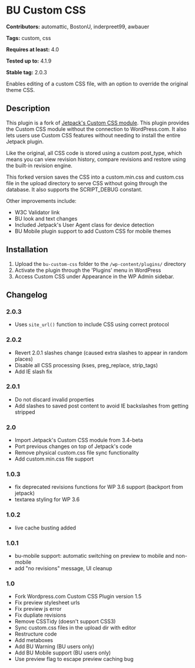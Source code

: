 # BU Custom CSS #
**Contributors:** automattic, BostonU, inderpreet99, awbauer

**Tags:** custom, css

**Requires at least:** 4.0

**Tested up to:** 4.1.9

**Stable tag:** 2.0.3


Enables editing of a custom CSS file, with an option to override the original theme CSS.

## Description ##

This plugin is a fork of [Jetpack's Custom CSS module](http://wordpress.org/plugins/jetpack/). This plugin provides the Custom CSS module without the connection to WordPress.com. It also lets users use Custom CSS features without needing to install the entire Jetpack plugin.

Like the original, all CSS code is stored using a custom post_type, which means you can view revision history, compare revisions and restore using the built-in revision engine.

This forked version saves the CSS into a custom.min.css and custom.css file in the upload directory to serve CSS without going through the database. It also supports the SCRIPT_DEBUG constant.

Other improvements include:
* W3C Validator link
* BU look and text changes
* Included Jetpack's User Agent class for device detection
* BU Mobile plugin support to add Custom CSS for mobile themes

## Installation ##

1. Upload the `bu-custom-css` folder to the `/wp-content/plugins/` directory
1. Activate the plugin through the 'Plugins' menu in WordPress
1. Access Custom CSS under Appearance in the WP Admin sidebar.

## Changelog ##

### 2.0.3 ###
* Uses `site_url()` function to include CSS using correct protocol

### 2.0.2 ###
* Revert 2.0.1 slashes change (caused extra slashes to appear in random places)
* Disable all CSS processing (kses, preg_replace, strip_tags)
* Add IE slash fix

### 2.0.1 ###
* Do not discard invalid properties
* Add slashes to saved post content to avoid IE backslashes from getting stripped

### 2.0 ###
* Import Jetpack's Custom CSS module from 3.4-beta
* Port previous changes on top of Jetpack's code
* Remove physical custom.css file sync functionality
* Add custom.min.css file support

### 1.0.3 ###
* fix deprecated revisions functions for WP 3.6 support (backport from jetpack)
* textarea styling for WP 3.6

### 1.0.2 ###
* live cache busting added

### 1.0.1 ###
* bu-mobile support: automatic switching on preview to mobile and non-mobile
* add "no revisions" message, UI cleanup

### 1.0 ###
* Fork Wordpress.com Custom CSS Plugin version 1.5
* Fix preview stylesheet urls
* Fix preview js error
* Fix dupliate revisions
* Remove CSSTidy (doesn't support CSS3)
* Sync custom.css files in the upload dir with editor
* Restructure code
* Add metaboxes
* Add BU Warning (BU users only)
* Add BU Mobile support (BU users only)
* Use preview flag to escape preview caching bug
